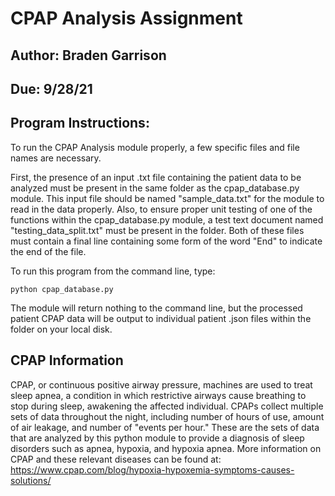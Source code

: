 # CPAP Analysis Assignment

## Author: Braden Garrison

## Due: 9/28/21

## Program Instructions:

To run the CPAP Analysis module properly, a few specific files and file names are necessary.

First, the presence of an input .txt file containing the patient data to be analyzed must be present in the same folder as the cpap_database.py module.
This input file should be named "sample_data.txt" for the module to read in the data properly.
Also, to ensure proper unit testing of one of the functions within the cpap_database.py module, a test text document named "testing_data_split.txt" must be present in the folder.
Both of these files must contain a final line containing some form of the word "End" to indicate the end of the file.

To run this program from the command line, type:

```python cpap_database.py```

The module will return nothing to the command line, but the processed patient CPAP data will be output to individual patient .json files within the folder on your local disk.

## CPAP Information

CPAP, or continuous positive airway pressure, machines are used to treat sleep apnea, a condition in which restrictive airways cause breathing to stop during sleep, awakening the affected individual.
CPAPs collect multiple sets of data throughout the night, including number of hours of use, amount of air leakage, and number of "events per hour."
These are the sets of data that are analyzed by this python module to provide a diagnosis of sleep disorders such as apnea, hypoxia, and hypoxia apnea.
More information on CPAP and these relevant diseases can be found at:
https://www.cpap.com/blog/hypoxia-hypoxemia-symptoms-causes-solutions/



